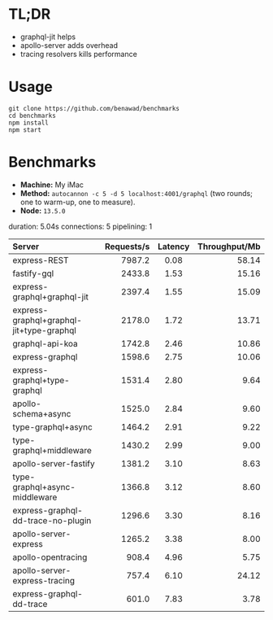 # TL;DR

- graphql-jit helps
- apollo-server adds overhead
- tracing resolvers kills performance

# Usage

```
git clone https://github.com/benawad/benchmarks
cd benchmarks
npm install
npm start
```

# Benchmarks

- **Machine:** My iMac
- **Method:** `autocannon -c 5 -d 5 localhost:4001/graphql` (two rounds; one to warm-up, one to measure).
- **Node:** `13.5.0`

duration: 5.04s
connections: 5
pipelining: 1

| Server                                   | Requests/s | Latency | Throughput/Mb |
| :--                                      | --:        | :-:     | --:           |
| express-REST                             | 7987.2     | 0.08    | 58.14         |
| fastify-gql                              | 2433.8     | 1.53    | 15.16         |
| express-graphql+graphql-jit              | 2397.4     | 1.55    | 15.09         |
| express-graphql+graphql-jit+type-graphql | 2178.0     | 1.72    | 13.71         |
| graphql-api-koa                          | 1742.8     | 2.46    | 10.86         |
| express-graphql                          | 1598.6     | 2.75    | 10.06         |
| express-graphql+type-graphql             | 1531.4     | 2.80    | 9.64          |
| apollo-schema+async                      | 1525.0     | 2.84    | 9.60          |
| type-graphql+async                       | 1464.2     | 2.91    | 9.22          |
| type-graphql+middleware                  | 1430.2     | 2.99    | 9.00          |
| apollo-server-fastify                    | 1381.2     | 3.10    | 8.63          |
| type-graphql+async-middleware            | 1366.8     | 3.12    | 8.60          |
| express-graphql-dd-trace-no-plugin       | 1296.6     | 3.30    | 8.16          |
| apollo-server-express                    | 1265.2     | 3.38    | 8.00          |
| apollo-opentracing                       | 908.4      | 4.96    | 5.75          |
| apollo-server-express-tracing            | 757.4      | 6.10    | 24.12         |
| express-graphql-dd-trace                 | 601.0      | 7.83    | 3.78          |

